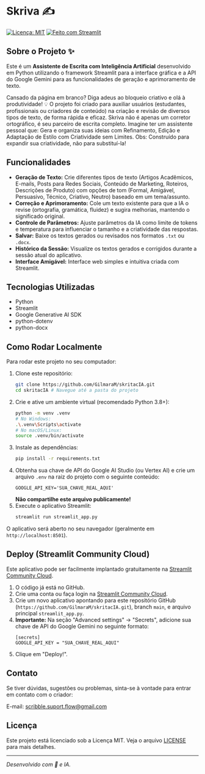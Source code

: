 # Skriva ✍️

[![Licença: MIT](https://img.shields.io/badge/Licen%C3%A7a-MIT-yellow.svg)](https://opensource.org/licenses/MIT) <!-- Opcional: Badge de Licença -->
[![Feito com Streamlit](https://static.streamlit.io/badges/streamlit_badge_md_white.svg)](https://streamlit.io) <!-- Opcional: Badge Streamlit -->

## Sobre o Projeto ✨

Este é um **Assistente de Escrita com Inteligência Artificial** desenvolvido em Python utilizando o framework Streamlit para a interface gráfica e a API do Google Gemini para as funcionalidades de geração e aprimoramento de texto.

Cansado da página em branco? Diga adeus ao bloqueio criativo e olá à produtividade! 💡
O projeto foi criado para auxiliar usuários (estudantes, profissionais ou criadores de conteúdo) na criação e revisão de diversos tipos de texto, de forma rápida e eficaz.
Skriva não é apenas um corretor ortográfico, é seu parceiro de escrita completo. Imagine ter um assistente pessoal que: Gera e organiza suas ideias com Refinamento, Edição e Adaptação de Estilo com Criatividade sem Limites. 
 Obs: Construído para expandir sua criatividade, não para substituí-la!


## Funcionalidades

*   **Geração de Texto:** Crie diferentes tipos de texto (Artigos Acadêmicos, E-mails, Posts para Redes Sociais, Conteúdo de Marketing, Roteiros, Descrições de Produto) com opções de tom (Formal, Amigável, Persuasivo, Técnico, Criativo, Neutro) baseado em um tema/assunto.
*   **Correção e Aprimoramento:** Cole um texto existente para que a IA o revise (ortografia, gramática, fluidez) e sugira melhorias, mantendo o significado original.
*   **Controle de Parâmetros:** Ajuste parâmetros da IA como limite de tokens e temperatura para influenciar o tamanho e a criatividade das respostas.
*   **Salvar:** Baixe os textos gerados ou revisados nos formatos `.txt` ou `.docx`.
*   **Histórico da Sessão:** Visualize os textos gerados e corrigidos durante a sessão atual do aplicativo.
*   **Interface Amigável:** Interface web simples e intuitiva criada com Streamlit.

## Tecnologias Utilizadas

*   Python 
*   Streamlit
*   Google Generative AI SDK
*   python-dotenv
*   python-docx

## Como Rodar Localmente

Para rodar este projeto no seu computador:

1.  Clone este repositório:
    ```bash
    git clone https://github.com/GilmaraM/skritacIA.git
    cd skritacIA # Navegue até a pasta do projeto
    ```
2.  Crie e ative um ambiente virtual (recomendado Python 3.8+):
    ```bash
    python -m venv .venv
    # No Windows:
    .\.venv\Scripts\activate
    # No macOS/Linux:
    source .venv/bin/activate
    ```
3.  Instale as dependências:
    ```bash
    pip install -r requirements.txt
    ```
4.  Obtenha sua chave de API do Google AI Studio (ou Vertex AI) e crie um arquivo `.env` na raiz do projeto com o seguinte conteúdo:
    ```dotenv
    GOOGLE_API_KEY='SUA_CHAVE_REAL_AQUI'
    ```
    **Não compartilhe este arquivo publicamente!**
5.  Execute o aplicativo Streamlit:
    ```bash
    streamlit run streamlit_app.py
    ```
O aplicativo será aberto no seu navegador (geralmente em `http://localhost:8501`).

## Deploy (Streamlit Community Cloud)

Este aplicativo pode ser facilmente implantado gratuitamente na [Streamlit Community Cloud](https://streamlit.io/cloud).

1.  O código já está no GitHub.
2.  Crie uma conta ou faça login na [Streamlit Community Cloud](https://share.streamlit.io/).
3.  Crie um novo aplicativo apontando para este repositório GitHub (`https://github.com/GilmaraM/skritacIA.git`), branch `main`, e arquivo principal `streamlit_app.py`.
4.  **Importante:** Na seção "Advanced settings" -> "Secrets", adicione sua chave de API do Google Gemini no seguinte formato:
    ```
    [secrets]
    GOOGLE_API_KEY = "SUA_CHAVE_REAL_AQUI"
    ```
5.  Clique em "Deploy!".

## Contato

Se tiver dúvidas, sugestões ou problemas, sinta-se à vontade para entrar em contato com o criador:

E-mail: scribble.suport.flow@gmail.com

## Licença

Este projeto está licenciado sob a Licença MIT. Veja o arquivo [LICENSE](LICENSE) para mais detalhes. 

---

*Desenvolvido com 💙 e IA.*

